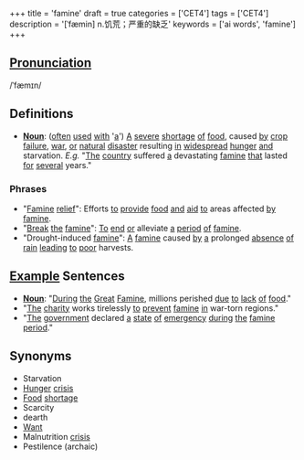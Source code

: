 +++
title = 'famine'
draft = true
categories = ['CET4']
tags = ['CET4']
description = '[ˈfæmin] n.饥荒；严重的缺乏'
keywords = ['ai words', 'famine']
+++

## [Pronunciation](/en/post/pronunciation/)
/ˈfæmɪn/

## Definitions
- **[Noun](/en/post/noun/)**: ([often](/en/post/often/) [used](/en/post/used/) [with](/en/post/with/) '[a](/en/post/a/)') [A](/en/post/a/) [severe](/en/post/severe/) [shortage](/en/post/shortage/) [of](/en/post/of/) [food](/en/post/food/), caused [by](/en/post/by/) [crop](/en/post/crop/) [failure](/en/post/failure/), [war](/en/post/war/), [or](/en/post/or/) [natural](/en/post/natural/) [disaster](/en/post/disaster/) resulting [in](/en/post/in/) [widespread](/en/post/widespread/) [hunger](/en/post/hunger/) [and](/en/post/and/) starvation. _E.g._ "[The](/en/post/the/) [country](/en/post/country/) suffered [a](/en/post/a/) devastating [famine](/en/post/famine/) [that](/en/post/that/) lasted [for](/en/post/for/) [several](/en/post/several/) years."

### Phrases
- "[Famine](/en/post/famine/) [relief](/en/post/relief/)": Efforts [to](/en/post/to/) [provide](/en/post/provide/) [food](/en/post/food/) [and](/en/post/and/) [aid](/en/post/aid/) [to](/en/post/to/) areas affected [by](/en/post/by/) [famine](/en/post/famine/).
- "[Break](/en/post/break/) [the](/en/post/the/) [famine](/en/post/famine/)": [To](/en/post/to/) [end](/en/post/end/) [or](/en/post/or/) alleviate [a](/en/post/a/) [period](/en/post/period/) [of](/en/post/of/) [famine](/en/post/famine/).
- "Drought-induced [famine](/en/post/famine/)": [A](/en/post/a/) [famine](/en/post/famine/) caused [by](/en/post/by/) [a](/en/post/a/) prolonged [absence](/en/post/absence/) [of](/en/post/of/) [rain](/en/post/rain/) [leading](/en/post/leading/) [to](/en/post/to/) [poor](/en/post/poor/) harvests.

## [Example](/en/post/example/) Sentences
- **[Noun](/en/post/noun/)**: "[During](/en/post/during/) [the](/en/post/the/) [Great](/en/post/great/) [Famine](/en/post/famine/), millions perished [due](/en/post/due/) [to](/en/post/to/) [lack](/en/post/lack/) [of](/en/post/of/) [food](/en/post/food/)."
- "[The](/en/post/the/) [charity](/en/post/charity/) works tirelessly [to](/en/post/to/) [prevent](/en/post/prevent/) [famine](/en/post/famine/) [in](/en/post/in/) war-torn regions."
- "[The](/en/post/the/) [government](/en/post/government/) declared [a](/en/post/a/) [state](/en/post/state/) [of](/en/post/of/) [emergency](/en/post/emergency/) [during](/en/post/during/) [the](/en/post/the/) [famine](/en/post/famine/) [period](/en/post/period/)."

## Synonyms
- Starvation
- [Hunger](/en/post/hunger/) [crisis](/en/post/crisis/)
- [Food](/en/post/food/) [shortage](/en/post/shortage/)
- Scarcity
- dearth
- [Want](/en/post/want/)
- Malnutrition [crisis](/en/post/crisis/)
- Pestilence (archaic)
